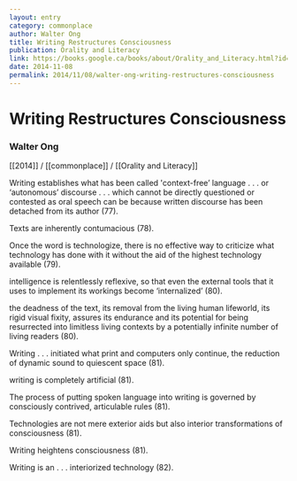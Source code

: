 ```yaml
---
layout: entry
category: commonplace
author: Walter Ong
title: Writing Restructures Consciousness
publication: Orality and Literacy
link: https://books.google.ca/books/about/Orality_and_Literacy.html?id=37Ikbo9P4M8C
date: 2014-11-08
permalink: 2014/11/08/walter-ong-writing-restructures-consciousness
---
```


# Writing Restructures Consciousness

### Walter Ong

[[2014]] / [[commonplace]] / [[Orality and Literacy]]

Writing establishes what has been called 'context-free’ language . . . or ‘autonomous’ discourse . . . which cannot be directly questioned or contested as oral speech can be because written discourse has been detached from its author (77). 

Texts are inherently contumacious (78).

Once the word is technologize, there is no effective way to criticize what technology has done with it without the aid of the highest technology available (79).

intelligence is relentlessly reflexive, so that even the external tools that it uses to implement its workings become ‘internalized’ (80).

the deadness of the text, its removal from the living human lifeworld, its rigid visual fixity, assures its endurance and its potential for being resurrected into limitless living contexts by a potentially infinite number of living readers (80).

Writing . . . initiated what print and computers only continue, the reduction of dynamic sound to quiescent space (81).

writing is completely artificial (81).

The process of putting spoken language into writing is governed by consciously contrived, articulable rules (81).

Technologies are not mere exterior aids but also interior transformations of consciousness (81).

Writing heightens consciousness (81).

Writing is an . . . interiorized technology (82).
